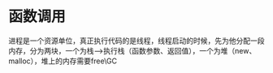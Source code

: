 # 函数调用

进程是一个资源单位，真正执行代码的是线程，线程启动的时候，先为他分配一段内存，分为两块，一个为栈-->执行栈（函数参数、返回值），一个为堆（new、malloc），堆上的内存需要free\GC




